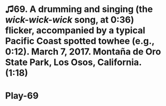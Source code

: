 ♫69. A drumming and singing (the *wick-wick-wick* song, at 0:36) flicker, accompanied by a typical Pacific Coast spotted towhee (e.g., 0:12). March 7, 2017. Montaña de Oro State Park, Los Osos, California. (1:18)
====================================================================================================================================================================================================================

Play-69
=======
